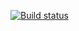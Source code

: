 [![Build status](https://ci.appveyor.com/api/projects/status/88j1pldrs6vemld0?svg=true)](https://ci.appveyor.com/project/by4enkova/bdd-hw)
